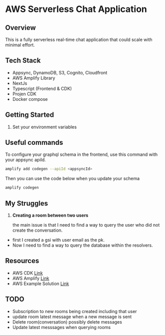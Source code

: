 # AWS Serverless Chat Application

## Overview

This is a fully serverless real-time chat application that could scale with minimal effort.

## Tech Stack

- Appsync, DynamoDB, S3, Cognito, Cloudfront
- AWS Amplify Library
- NextJs
- Typescript (Frontend & CDK)
- Projen CDK
- Docker compose

## Getting Started

1. Set your environment variables

## Useful commands

To configure your graphql schema in the frontend, use this command with your appsync apiId.

```bash
amplify add codegen --apiId <appsyncId>
```

Then you can use the code below when you update your schema

```bash
amplify codegen
```

## My Struggles

1. **Creating a room between two users**

   the main issue is that I need to find a way to query the user who did not create the conversation.

- first I created a gsi with user email as the pk.
- Now I need to find a way to query the database within the resolvers.

## Resources

- AWS CDK [Link](https://docs.aws.amazon.com/cdk/api/v2/docs/aws-cdk-lib.aws_appsync-readme.html)
- AWS Amplify [Link](https://docs.amplify.aws/lib/graphqlapi/getting-started/q/platform/js/)
- AWS Example Solution [Link](https://github.com/aws-samples/amplify-nextjs-chat-app)

## TODO

- Subscription to new rooms being created including that user
- update room latest message when a new message is sent
- Delete room(conversation) possibly delete messages
- Update latest messsages when querying rooms
